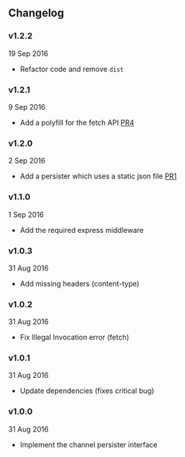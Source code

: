 ## Changelog

### v1.2.2

19 Sep 2016

-   Refactor code and remove `dist`

### v1.2.1

9 Sep 2016

-   Add a polyfill for the fetch API [PR4](https://github.com/kadirahq/storybook-database-local/pull/4)

### v1.2.0

2 Sep 2016

-   Add a persister which uses a static json file [PR1](https://github.com/kadirahq/storybook-database-local/pull/1)

### v1.1.0

1 Sep 2016

-   Add the required express middleware

### v1.0.3

31 Aug 2016

-   Add missing headers (content-type)

### v1.0.2

31 Aug 2016

-   Fix Illegal Invocation error (fetch)

### v1.0.1

31 Aug 2016

-   Update dependencies (fixes critical bug)

### v1.0.0

31 Aug 2016

-   Implement the channel persister interface
